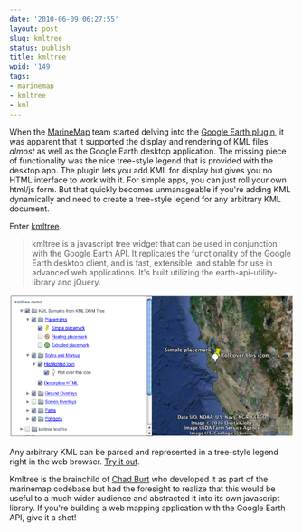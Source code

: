 ```yaml
---
date: '2010-06-09 06:27:55'
layout: post
slug: kmltree
status: publish
title: kmltree
wpid: '149'
tags:
- marinemap
- kmltree
- kml
---
```


When the [MarineMap](http://marinemap.org) team started delving into the [Google Earth plugin](http://earth.google.com/plugin/), it was apparent that it supported the display and rendering of KML files _almost_ as well as the Google Earth desktop application. The missing piece of functionality was the nice tree-style legend that is provided with the desktop app. The plugin lets you add KML for display but gives you no HTML interface to work with it. For simple apps, you can just roll your own html/js form. But that quickly becomes unmanageable if you're adding KML dynamically and need to create a tree-style legend for any arbitrary KML document. 

Enter [kmltree](http://code.google.com/p/kmltree/). 


> kmltree is a javascript tree widget that can be used in conjunction with the Google Earth API. It replicates the functionality of the Google Earth desktop client, and is fast, extensible, and stable for use in advanced web applications. It's built utilizing the earth-api-utility-library and jQuery. 



[![kmltree](/assets/img/uploads/2010/06/screen-shot-2010-06-09-at-81707-am.png)](/assets/img/uploads/2010/06/screen-shot-2010-06-09-at-81707-am.png)

Any arbitrary KML can be parsed and represented in a tree-style legend right in the web browser. [Try it out](http://kmltree.googlecode.com/hg/examples/refresh.html).

Kmltree is the brainchild of [Chad Burt](http://www.google.com/profiles/underbluewaters) who developed it as part of the marinemap codebase but had the foresight to realize that this would be useful to a much wider audience and abstracted it into its own javascript library. If you're building a web mapping application with the Google Earth API, give it a shot!





